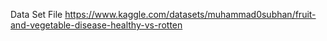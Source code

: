 Data Set File
https://www.kaggle.com/datasets/muhammad0subhan/fruit-and-vegetable-disease-healthy-vs-rotten
